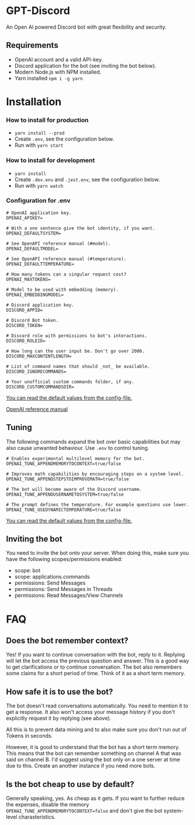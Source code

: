 # GPT-Discord

An Open AI powered Discord bot with great flexibility and security.

## Requirements

- OpenAI account and a valid API-key.
- Discord application for the bot (see inviting the bot below).
- Modern Node.js with NPM installed.
- Yarn installed `npm i -g yarn`

# Installation

### How to install for production

- `yarn install --prod`
- Create `.env`, see the configuration below.
- Run with `yarn start`

### How to install for development

- `yarn install`
- Create `.dev.env` and `.jest.env`, see the configuration below.
- Run with `yarn watch`

### Configuration for .env

```
# OpenAI application key.
OPENAI_APIKEY=

# With a one sentence give the bot identity, if you want.
OPENAI_DEFAULTSYSTEM=

# See OpenAPI reference manual (#model).
OPENAI_DEFAULTMODEL=

# See OpenAPI reference manual (#temperature).
OPENAI_DEFAULTTEMPERATURE=

# How many tokens can a singular request cost?
OPENAI_MAXTOKENS=

# Model to be used with embedding (memory).
OPENAI_EMBEDDINGMODEL=

# Discord application key.
DISCORD_APPID=

# Discord Bot token.
DISCORD_TOKEN=

# Discord role with permissions to bot's interactions.
DISCORD_ROLEID=

# How long can the user input be. Don't go over 2000.
DISCORD_MAXCONTENTLENGTH=

# List of command names that should _not_ be available.
DISCORD_IGNORECOMMANDS=

# Your unofficial custom commands folder, if any.
DISCORD_CUSTOMCOMMANDSDIR=
```

[You can read the default values from the config-file.](https://github.com/ahoys/gpt-discord/blob/main/src/config.ts)

[OpenAI reference manual](https://platform.openai.com/docs/api-reference/completions/create)

## Tuning

The following commands expand the bot over basic capabilities but may also cause unwanted behaviour. Use `.env` to control tuning.

```
# Enables experimental multilevel memory for the bot.
OPENAI_TUNE_APPENDMEMORYTOCONTEXT=true/false

# Improves math capabilities by encouraging steps on a system level.
OPENAI_TUNE_APPENDSTEPSTOIMPROVEMATH=true/false

# The bot will become aware of the Discord username.
OPENAI_TUNE_APPENDUSERNAMETOSYSTEM=true/false

# The prompt defines the temperature. For example questions use lower.
OPENAI_TUNE_USEDYNAMICTEMPERATURE=true/false
```

[You can read the default values from the config-file.](https://github.com/ahoys/gpt-discord/blob/main/src/config.ts)

## Inviting the bot

You need to invite the bot onto your server. When doing this, make sure you have the following scopes/permissions enabled:

- scope: bot
- scope: applications.commands
- permissions: Send Messages
- permissions: Send Messages in Threads
- permissions: Read Messages/View Channels

# FAQ

## Does the bot remember context?

Yes! If you want to continue conversation with the bot, reply to it. Replying will let the bot access the previous question and answer. This is a good way to get clarifications or to continue conversation. The bot also remembers some claims for a short period of time. Think of it as a short term memory.

## How safe it is to use the bot?

The bot doesn't read conversations automatically. You need to mention it to get a response. It also won't access your message history if you don't explicitly request it by replying (see above).

All this is to prevent data mining and to also make sure you don't run out of Tokens in seconds.

However, it is good to understand that the bot has a short term memory. This means that the bot can remember something on channel A that was said on channel B. I'd suggest using the bot only on a one server at time due to this. Create an another instance if you need more bots.

## Is the bot cheap to use by default?

Generally speaking, yes. As cheap as it gets. If you want to further reduce the expenses, disable the memory `OPENAI_TUNE_APPENDMEMORYTOCONTEXT=false` and don't give the bot system-level charasteristics.
